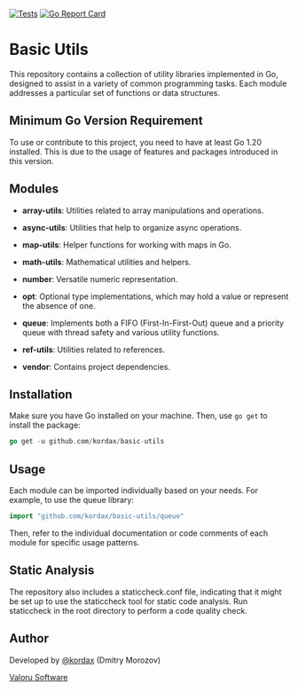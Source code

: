 [![Tests](https://github.com/kordax/basic-utils/actions/workflows/Tests.yml/badge.svg?branch=main)](https://github.com/kordax/basic-utils/actions/workflows/Tests.yml)
[![Go Report Card](https://goreportcard.com/badge/github.com/kordax/basic-utils)](https://goreportcard.com/report/github.com/kordax/basic-utils)

# Basic Utils

This repository contains a collection of utility libraries implemented in Go, designed to assist in a variety of common
programming tasks. Each module addresses a particular set of functions or data structures.

## Minimum Go Version Requirement
To use or contribute to this project, you need to have at least Go 1.20 installed.
This is due to the usage of features and packages introduced in this version.

## Modules

- **array-utils**: Utilities related to array manipulations and operations.

- **async-utils**: Utilities that help to organize async operations.

- **map-utils**: Helper functions for working with maps in Go.

- **math-utils**: Mathematical utilities and helpers.

- **number**: Versatile numeric representation.

- **opt**: Optional type implementations, which may hold a value or represent the absence of one.

- **queue**: Implements both a FIFO (First-In-First-Out) queue and a priority queue with thread safety and various
  utility functions.

- **ref-utils**: Utilities related to references.

- **vendor**: Contains project dependencies.

## Installation

Make sure you have Go installed on your machine. Then, use `go get` to install the package:

```go
go get -u github.com/kordax/basic-utils
```

## Usage

Each module can be imported individually based on your needs. For example, to use the queue library:

```go
import "github.com/kordax/basic-utils/queue"
```

Then, refer to the individual documentation or code comments of each module for specific usage patterns.

## Static Analysis

The repository also includes a staticcheck.conf file, indicating that it might be set up to use the staticcheck tool for
static code analysis. Run staticcheck in the root directory to perform a code quality check.

## Author

Developed by [@kordax](mailto:dmorozov@valoru-software.com) (Dmitry Morozov)

[Valoru Software](https://valoru-software.com)

